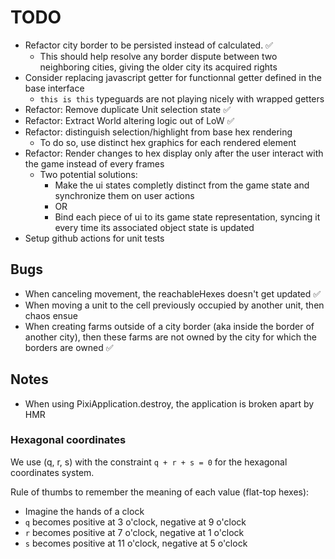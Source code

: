 # TODO

- Refactor city border to be persisted instead of calculated. ✅
  - This should help resolve any border dispute between two neighboring cities, giving the older city its acquired rights
- Consider replacing javascript getter for functionnal getter defined in the base interface
  - `this is this` typeguards are not playing nicely with wrapped getters
- Refactor: Remove duplicate Unit selection state ✅
- Refactor: Extract World altering logic out of LoW ✅
- Refactor: distinguish selection/highlight from base hex rendering
  - To do so, use distinct hex graphics for each rendered element
- Refactor: Render changes to hex display only after the user interact with the game instead of every frames
  - Two potential solutions:
    - Make the ui states completly distinct from the game state and synchronize them on user actions
    - OR
    - Bind each piece of ui to its game state representation, syncing it every time its associated object state is updated
- Setup github actions for unit tests

## Bugs

- When canceling movement, the reachableHexes doesn't get updated ✅
- When moving a unit to the cell previously occupied by another unit, then chaos ensue
- When creating farms outside of a city border (aka inside the border of another city), then these farms are not owned by the city for which the borders are owned ✅

## Notes

- When using PixiApplication.destroy, the application is broken apart by HMR

### Hexagonal coordinates

We use (q, r, s) with the constraint `q + r + s = 0` for the hexagonal coordinates system.

Rule of thumbs to remember the meaning of each value (flat-top hexes):

- Imagine the hands of a clock
- `q` becomes positive at 3 o'clock, negative at 9 o'clock
- `r` becomes positive at 7 o'clock, negative at 1 o'clock
- `s` becomes positive at 11 o'clock, negative at 5 o'clock

